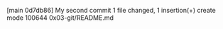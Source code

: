 [main 0d7db86] My second commit
 1 file changed, 1 insertion(+)
 create mode 100644 0x03-git/README.md
